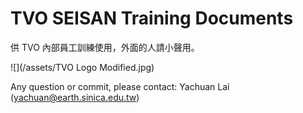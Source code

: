 # TVO SEISAN Training Documents

供 TVO 內部員工訓練使用，外面的人請小聲用。

![](/assets/TVO Logo Modified.jpg)

Any question or commit, please contact: Yachuan Lai \(yachuan@earth.sinica.edu.tw\)


